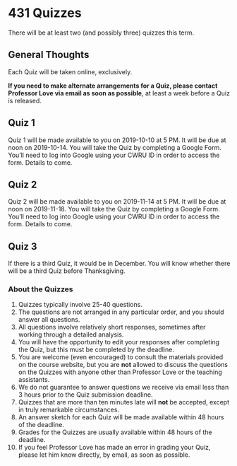 # 431 Quizzes

There will be at least two (and possibly three) quizzes this term.

## General Thoughts

Each Quiz will be taken online, exclusively. 

**If you need to make alternate arrangements for a Quiz, please contact Professor Love via email as soon as possible**, at least a week before a Quiz is released.

## Quiz 1

Quiz 1 will be made available to you on 2019-10-10 at 5 PM. It will be due at noon on 2019-10-14. You will take the Quiz by completing a Google Form. You’ll need to log into Google using your CWRU ID in order to access the form. Details to come.

## Quiz 2

Quiz 2 will be made available to you on 2019-11-14 at 5 PM. It will be due at noon on 2019-11-18. You will take the Quiz by completing a Google Form. You’ll need to log into Google using your CWRU ID in order to access the form. Details to come.

## Quiz 3

If there is a third Quiz, it would be in December. You will know whether there will be a third Quiz before Thanksgiving.

### About the Quizzes

1. Quizzes typically involve 25-40 questions. 
2. The questions are not arranged in any particular order, and you should answer all questions.
3. All questions involve relatively short responses, sometimes after working through a detailed analysis.
4. You will have the opportunity to edit your responses after completing the Quiz, but this must be completed by the deadline.
5. You are welcome (even encouraged) to consult the materials provided on the course website, but you are **not** allowed to discuss the questions on the Quizzes with anyone other than Professor Love or the teaching assistants.
6. We do not guarantee to answer questions we receive via email less than 3 hours prior to the Quiz submission deadline.
7. Quizzes that are more than ten minutes late will **not** be accepted, except in truly remarkable circumstances.
8. An answer sketch for each Quiz will be made available within 48 hours of the deadline. 
9. Grades for the Quizzes are usually available within 48 hours of the deadline. 
10. If you feel Professor Love has made an error in grading your Quiz, please let him know directly, by email, as soon as possible.

